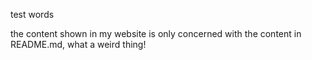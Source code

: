 test words

the content shown in my website is only concerned with the content in README.md, what a weird thing!
